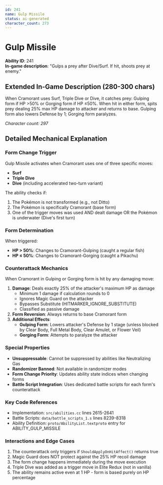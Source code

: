 ```yaml
---
id: 241
name: Gulp Missile
status: ai-generated
character_count: 273
---
```


# Gulp Missile

**Ability ID**: 241  
**In-game description**: "Gulps a prey after Dive/Surf. If hit, shoots prey at enemy."

## Extended In-Game Description (280-300 chars)

When Cramorant uses Surf, Triple Dive or Dive, it catches prey: Gulping form if HP >50% or Gorging form if HP ≤50%. When hit in either form, spits prey dealing 25% max HP damage to attacker and returns to base. Gulping form also lowers Defense by 1; Gorging form paralyzes.

*Character count: 297*

## Detailed Mechanical Explanation

### Form Change Trigger
Gulp Missile activates when Cramorant uses one of three specific moves:
- **Surf**
- **Triple Dive** 
- **Dive** (including accelerated two-turn variant)

The ability checks if:
1. The Pokémon is not transformed (e.g., not Ditto)
2. The Pokémon is specifically Cramorant (base form)
3. One of the trigger moves was used AND dealt damage OR the Pokémon is underwater (Dive's first turn)

### Form Determination
When triggered:
- **HP > 50%**: Changes to Cramorant-Gulping (caught a regular fish)
- **HP ≤ 50%**: Changes to Cramorant-Gorging (caught a Pikachu)

### Counterattack Mechanics
When Cramorant in Gulping or Gorging form is hit by any damaging move:
1. **Damage**: Deals exactly 25% of the attacker's maximum HP as damage
   - Minimum 1 damage if calculation rounds to 0
   - Ignores Magic Guard on the attacker
   - Bypasses Substitute (HITMARKER_IGNORE_SUBSTITUTE)
   - Classified as passive damage
2. **Form Reversion**: Always returns to base Cramorant form
3. **Additional Effects**:
   - **Gulping Form**: Lowers attacker's Defense by 1 stage (unless blocked by Clear Body, Full Metal Body, Clear Amulet, or Flower Veil)
   - **Gorging Form**: Attempts to paralyze the attacker

### Special Properties
- **Unsuppressable**: Cannot be suppressed by abilities like Neutralizing Gas
- **Randomizer Banned**: Not available in randomizer modes
- **Form Change Priority**: Updates ability state indices when changing forms
- **Battle Script Integration**: Uses dedicated battle scripts for each form's counterattack

### Key Code References
- Implementation: `src/abilities.cc` lines 2615-2641
- Battle Scripts: `data/battle_scripts_1.s` lines 8239-8318
- Ability Definition: `proto/AbilityList.textproto` entry for ABILITY_GULP_MISSILE

### Interactions and Edge Cases
1. The counterattack only triggers if `ShouldApplyOnHitAffect()` returns true
2. Magic Guard does NOT protect against the 25% HP recoil damage
3. The form change happens immediately during the move execution
4. Triple Dive was added as a trigger move in Elite Redux (not in vanilla)
5. The ability remains active even at 1 HP - form is based purely on HP percentage